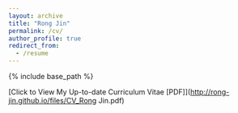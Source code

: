 ```yaml
---
layout: archive
title: "Rong Jin"
permalink: /cv/
author_profile: true
redirect_from:
  - /resume
---
```


{% include base_path %}

[Click to View My Up-to-date Curriculum Vitae [PDF]](http://rong-jin.github.io/files/CV_Rong Jin.pdf)
